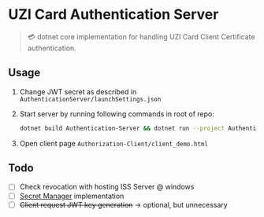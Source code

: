 # UZI Card Authentication Server
> 💳 dotnet core implementation for handling UZI Card Client Certificate authentication.

## Usage

1. Change JWT secret as described in `AuthenticationServer/launchSettings.json`
2. Start server by running following commands in root of repo:
    ```bash
    dotnet build Authentication-Server && dotnet run --project Authentication-Server 
    ```

3. Open client page `Authorization-Client/client_demo.html`


## Todo
- [ ] Check revocation with hosting ISS Server @ windows
- [ ] [Secret Manager](https://docs.microsoft.com/en-us/aspnet/core/security/app-secrets?view=aspnetcore-3.1&tabs=windows) implementation 
- [ ] ~~Client request JWT key generation~~ -> optional, but unnecessary
